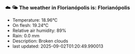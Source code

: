 ### ☁️ 🌤️  The weather in Florianópolis is: Florianópolis

- Temperature: 18.96°C
- On flesh: 19.24°C
- Relative air humidity: 89%
- Rain: 0.0 mm
- Description: Broken clouds
- last updated: 2025-09-02T01:20:49.990013
